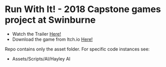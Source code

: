 # Run With It! - 2018 Capstone games project at Swinburne
* Watch the Trailer [Here!](https://www.youtube.com/watch?v=h7lfpUTBuBE)
* Download the game from Itch.io [Here!](https://hardlightanvil.itch.io/run-with-it)



Repo contains only the asset folder. 
For specific code instances see: 
* Assets/Scripts/AI/Hayley AI


